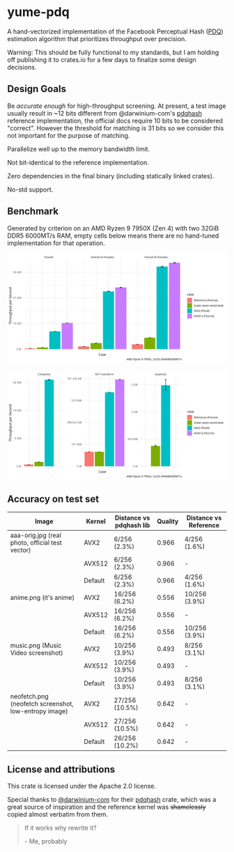 # yume-pdq

A hand-vectorized implementation of the Facebook Perceptual Hash ([PDQ](https://github.com/facebook/ThreatExchange/tree/main/pdq)) estimation algorithm that prioritizes throughput over precision.

Warning: This should be fully functional to my standards, but I am holding off publishing it to crates.io for a few days to finalize some design decisions.

## Design Goals

Be _accurate enough_ for high-throughput screening. At present, a test image usually result in ~12 bits different from @darwinium-com's [pdqhash](https://crates.io/crates/pdqhash) reference implementation, the official docs require 10 bits to be considered "correct". However the threshold for matching is 31 bits so we consider this not important for the purpose of matching.

Parallelize well up to the memory bandwidth limit.

Not bit-identical to the reference implementation.

Zero dependencies in the final binary (including statically linked crates).

No-std support.

## Benchmark

Generated by criterion on an AMD Ryzen 9 7950X (Zen 4) with two 32GiB DDR5 6000MT/s RAM, empty cells below means there are no hand-tuned implementation for that operation.

![Benchmark overall](bench-plot/overall.jpg)

![Benchmark sub-operations](bench-plot/sub.jpg)


## Accuracy on test set

| Image                                                 | Kernel  | Distance vs pdqhash lib | Quality | Distance vs Reference |
| ----------------------------------------------------- | ------- | ----------------------- | ------- | --------------------- |
| aaa-orig.jpg (real photo, official test vector)       | AVX2    | 6/256 (2.3%)            | 0.966   | 4/256 (1.6%)          |
|                                                       | AVX512  | 6/256 (2.3%)            | 0.966   | -                     |
|                                                       | Default | 6/256 (2.3%)            | 0.966   | 4/256 (1.6%)          |
| anime.png (it's anime)                                | AVX2    | 16/256 (6.2%)           | 0.556   | 10/256 (3.9%)         |
|                                                       | AVX512  | 16/256 (6.2%)           | 0.556   | -                     |
|                                                       | Default | 16/256 (6.2%)           | 0.556   | 10/256 (3.9%)         |
| music.png (Music Video screenshot)                    | AVX2    | 10/256 (3.9%)           | 0.493   | 8/256 (3.1%)          |
|                                                       | AVX512  | 10/256 (3.9%)           | 0.493   | -                     |
|                                                       | Default | 10/256 (3.9%)           | 0.493   | 8/256 (3.1%)          |
| neofetch.png (neofetch screenshot, low-entropy image) | AVX2    | 27/256 (10.5%)          | 0.642   | -                     |
|                                                       | AVX512  | 27/256 (10.5%)          | 0.642   | -                     |
|                                                       | Default | 26/256 (10.2%)          | 0.642   | -                     |

## License and attributions

This crate is licensed under the Apache 2.0 license.

Special thanks to [@darwinium-com](https://github/darwinium-com) for their [pdqhash](https://crates.io/crates/pdqhash) crate, which was a great source of inspiration and the reference kernel
was ~~shamelessly~~ copied almost verbatim from them.

> If it works why rewrite it?
>
> \- Me, probably